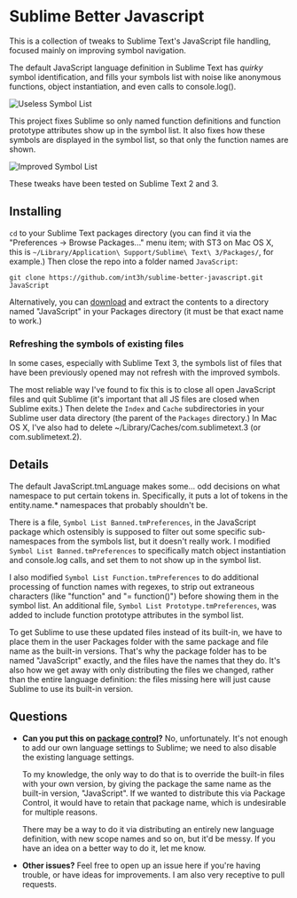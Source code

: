 Sublime Better Javascript
=========================

This is a collection of tweaks to Sublime Text's JavaScript file handling, focused mainly on improving symbol navigation.

The default JavaScript language definition in Sublime Text has *quirky* symbol identification, and fills your symbols list with noise like anonymous functions, object instantiation, and even calls to console.log().

![Useless Symbol List](http://int3h.github.io/sublime-better-javascript/images/screenshot-bad-symbols.png)

This project fixes Sublime so only named function definitions and function prototype attributes show up in the symbol list. It also fixes how these symbols are displayed in the symbol list, so that only the function names are shown.

![Improved Symbol List](http://int3h.github.io/sublime-better-javascript/images/screenshot-good-symbols.png)

These tweaks have been tested on Sublime Text 2 and 3.


Installing
--------------

`cd` to your Sublime Text packages directory (you can find it via the "Preferences -> Browse Packages..." menu item; with ST3 on Mac OS X, this is `~/Library/Application\ Support/Sublime\ Text\ 3/Packages/`, for example.) Then close the repo into a folder named `JavaScript`:

    git clone https://github.com/int3h/sublime-better-javascript.git JavaScript

Alternatively, you can [download](https://github.com/int3h/sublime-better-javascript/zipball/master) and extract the contents to a directory named "JavaScript" in your Packages directory (it must be that exact name to work.)


### Refreshing the symbols of existing files

In some cases, especially with Sublime Text 3, the symbols list of files that have been previously opened may not refresh with the improved symbols. 

The most reliable way I've found to fix this is to close all open JavaScript files and quit Sublime (it's important that all JS files are closed when Sublime exits.) Then delete the `Index` and `Cache` subdirectories in your Sublime user data directory (the parent of the `Packages` directory.) In Mac OS X, I've also had to delete ~/Library/Caches/com.sublimetext.3 (or com.sublimetext.2). 


Details
-------

The default JavaScript.tmLanguage makes some... odd decisions on what namespace to put certain tokens in. Specifically, it puts a lot of tokens in the entity.name.* namespaces that probably shouldn't be. 

There is a file, `Symbol List Banned.tmPreferences`, in the JavaScript package which ostensibly is supposed to filter out some specific sub-namespaces from the symbols list, but it doesn't really work. I modified `Symbol List Banned.tmPreferences` to specifically match object instantiation and console.log calls, and set them to not show up in the symbol list.

I also modified `Symbol List Function.tmPreferences` to do additional processing of function names with regexes, to strip out extraneous characters (like "function" and "= function()") before showing them in the symbol list. An additional file, `Symbol List Prototype.tmPreferences`, was added to include function prototype attributes in the symbol list.

To get Sublime to use these updated files instead of its built-in, we have to place them in the user Packages folder with the same package and file name as the built-in versions. That's why the package folder has to be named "JavaScript" exactly, and the files have the names that they do. It's also how we get away with only distributing the files we changed, rather than the entire language definition: the files missing here will just cause Sublime to use its built-in version.


Questions
------

* **Can you put this on [package control](http://wbond.net/sublime_packages/package_control)?** No, unfortunately. It's not enough to add our own language settings to Sublime; we need to also disable the existing language settings. 
  
  To my knowledge, the only way to do that is to override the built-in files with your own version, by giving the package the same name as the built-in version, "JavaScript". If we wanted to distribute this via Package Control, it would have to retain that package name, which is undesirable for multiple reasons.

  There may be a way to do it via distributing an entirely new language definition, with new scope names and so on, but it'd be messy. If you have an idea on a better way to do it, let me know.

* **Other issues?** Feel free to open up an issue here if you're having trouble, or have ideas for improvements. I am also very receptive to pull requests.
